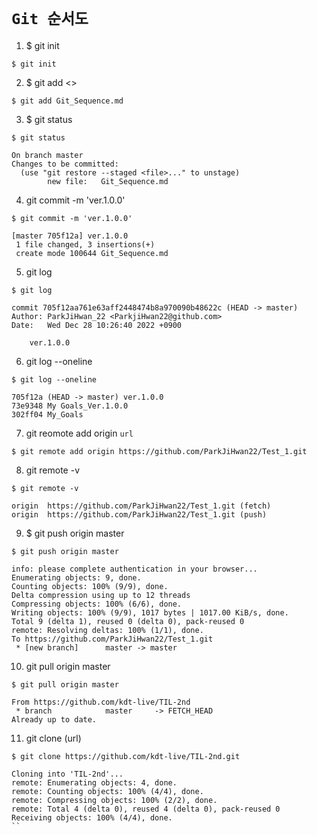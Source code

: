 # **`Git 순서도`**

1. $ git init
```
$ git init
```
2. $ git add <>
```
$ git add Git_Sequence.md
```
3. $ git status
```
$ git status

On branch master
Changes to be committed:
  (use "git restore --staged <file>..." to unstage)
        new file:   Git_Sequence.md
```
4. git commit -m 'ver.1.0.0'
```
$ git commit -m 'ver.1.0.0'

[master 705f12a] ver.1.0.0
 1 file changed, 3 insertions(+)
 create mode 100644 Git_Sequence.md
 ```
5. git log
```
$ git log

commit 705f12aa761e63aff2448474b8a970090b48622c (HEAD -> master)
Author: ParkJiHwan_22 <ParkjiHwan22@github.com>
Date:   Wed Dec 28 10:26:40 2022 +0900

    ver.1.0.0
```
6. git log --oneline
```
$ git log --oneline

705f12a (HEAD -> master) ver.1.0.0
73e9348 My Goals_Ver.1.0.0
302ff04 My_Goals
```
7. git reomote add origin `url`
```
$ git remote add origin https://github.com/ParkJiHwan22/Test_1.git
```
8. git remote -v
```
$ git remote -v

origin  https://github.com/ParkJiHwan22/Test_1.git (fetch)
origin  https://github.com/ParkJiHwan22/Test_1.git (push)
```
9. $ git push origin master
```       
$ git push origin master

info: please complete authentication in your browser...
Enumerating objects: 9, done.
Counting objects: 100% (9/9), done.
Delta compression using up to 12 threads
Compressing objects: 100% (6/6), done.
Writing objects: 100% (9/9), 1017 bytes | 1017.00 KiB/s, done.
Total 9 (delta 1), reused 0 (delta 0), pack-reused 0       
remote: Resolving deltas: 100% (1/1), done.
To https://github.com/ParkJiHwan22/Test_1.git
 * [new branch]      master -> master
 ```
10. git pull origin master
```
$ git pull origin master

From https://github.com/kdt-live/TIL-2nd
 * branch            master     -> FETCH_HEAD
Already up to date.
```


11. git clone (url)
```
$ git clone https://github.com/kdt-live/TIL-2nd.git

Cloning into 'TIL-2nd'...
remote: Enumerating objects: 4, done.
remote: Counting objects: 100% (4/4), done.
remote: Compressing objects: 100% (2/2), done.
remote: Total 4 (delta 0), reused 4 (delta 0), pack-reused 0
Receiving objects: 100% (4/4), done.
``